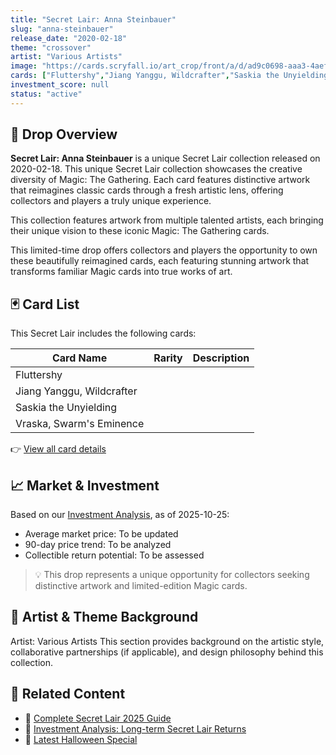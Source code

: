 ```yaml
---
title: "Secret Lair: Anna Steinbauer"
slug: "anna-steinbauer"
release_date: "2020-02-18"
theme: "crossover"
artist: "Various Artists"
image: "https://cards.scryfall.io/art_crop/front/a/d/ad9c0698-aaa3-4aef-b1a6-0963e10cd94b.jpg?1695076679"
cards: ["Fluttershy","Jiang Yanggu, Wildcrafter","Saskia the Unyielding","Vraska, Swarm's Eminence"]
investment_score: null
status: "active"
---
```


## 💠 Drop Overview
**Secret Lair: Anna Steinbauer** is a unique Secret Lair collection released on 2020-02-18. This unique Secret Lair collection showcases the creative diversity of Magic: The Gathering. Each card features distinctive artwork that reimagines classic cards through a fresh artistic lens, offering collectors and players a truly unique experience.

This collection features artwork from multiple talented artists, each bringing their unique vision to these iconic Magic: The Gathering cards.

This limited-time drop offers collectors and players the opportunity to own these beautifully reimagined cards, each featuring stunning artwork that transforms familiar Magic cards into true works of art.

## 🃏 Card List
This Secret Lair includes the following cards:

| Card Name | Rarity | Description |
|-----------|---------|-------------|
| Fluttershy |  |  |
| Jiang Yanggu, Wildcrafter |  |  |
| Saskia the Unyielding |  |  |
| Vraska, Swarm's Eminence |  |  |

👉 [View all card details](/cards?drop=anna-steinbauer)

## 📈 Market & Investment
Based on our [Investment Analysis](/investment/anna-steinbauer), as of 2025-10-25:
- Average market price: To be updated
- 90-day price trend: To be analyzed
- Collectible return potential: To be assessed

> 💡 This drop represents a unique opportunity for collectors seeking distinctive artwork and limited-edition Magic cards.

## 🎨 Artist & Theme Background
Artist: Various Artists
This section provides background on the artistic style, collaborative partnerships (if applicable), and design philosophy behind this collection.

## 🔗 Related Content
- 📰 [Complete Secret Lair 2025 Guide](/news/secret-lair-2025-complete-guide)
- 💼 [Investment Analysis: Long-term Secret Lair Returns](/investment)
- 🎃 [Latest Halloween Special](/drops/secret-scare-superdrop-2025)